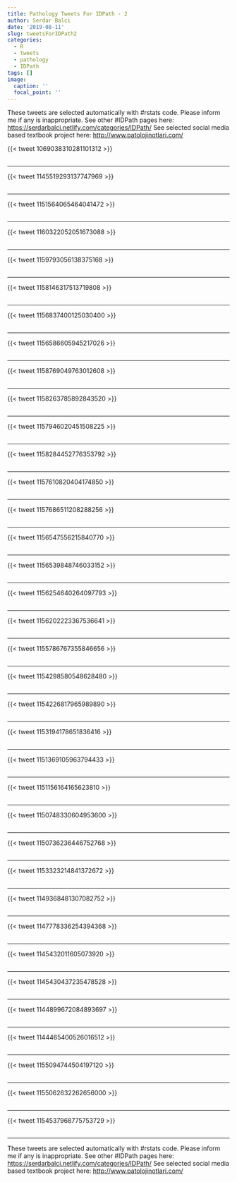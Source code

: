```yaml
---
title: Pathology Tweets For IDPath - 2
author: Serdar Balci
date: '2019-08-11'
slug: tweetsForIDPath2
categories:
  - R
  - tweets
  - pathology
  - IDPath
tags: []
image:
  caption: ''
  focal_point: ''
---
```



These tweets are selected automatically with #rstats code. Please inform me if any is inappropriate.
See other #IDPath pages here: https://serdarbalci.netlify.com/categories/IDPath/ 
See selected social media based textbook project here: http://www.patolojinotlari.com/

{{< tweet 1069038310281101312 >}}
<br>
<br>
<hr>
{{< tweet 1145519293137747969 >}}
<br>
<br>
<hr>
{{< tweet 1151564065464041472 >}}
<br>
<br>
<hr>
{{< tweet 1160322052051673088 >}}
<br>
<br>
<hr>
{{< tweet 1159793056138375168 >}}
<br>
<br>
<hr>
{{< tweet 1158146317513719808 >}}
<br>
<br>
<hr>
{{< tweet 1156837400125030400 >}}
<br>
<br>
<hr>
{{< tweet 1156586605945217026 >}}
<br>
<br>
<hr>
{{< tweet 1158769049763012608 >}}
<br>
<br>
<hr>
{{< tweet 1158263785892843520 >}}
<br>
<br>
<hr>
{{< tweet 1157946020451508225 >}}
<br>
<br>
<hr>
{{< tweet 1158284452776353792 >}}
<br>
<br>
<hr>
{{< tweet 1157610820404174850 >}}
<br>
<br>
<hr>
{{< tweet 1157686511208288256 >}}
<br>
<br>
<hr>
{{< tweet 1156547556215840770 >}}
<br>
<br>
<hr>
{{< tweet 1156539848746033152 >}}
<br>
<br>
<hr>
{{< tweet 1156254640264097793 >}}
<br>
<br>
<hr>
{{< tweet 1156202223367536641 >}}
<br>
<br>
<hr>
{{< tweet 1155786767355846656 >}}
<br>
<br>
<hr>
{{< tweet 1154298580548628480 >}}
<br>
<br>
<hr>
{{< tweet 1154226817965989890 >}}
<br>
<br>
<hr>
{{< tweet 1153194178651836416 >}}
<br>
<br>
<hr>
{{< tweet 1151369105963794433 >}}
<br>
<br>
<hr>
{{< tweet 1151156164165623810 >}}
<br>
<br>
<hr>
{{< tweet 1150748330604953600 >}}
<br>
<br>
<hr>
{{< tweet 1150736236446752768 >}}
<br>
<br>
<hr>
{{< tweet 1153323214841372672 >}}
<br>
<br>
<hr>
{{< tweet 1149368481307082752 >}}
<br>
<br>
<hr>
{{< tweet 1147778336254394368 >}}
<br>
<br>
<hr>
{{< tweet 1145432011605073920 >}}
<br>
<br>
<hr>
{{< tweet 1145430437235478528 >}}
<br>
<br>
<hr>
{{< tweet 1144899672084893697 >}}
<br>
<br>
<hr>
{{< tweet 1144465400526016512 >}}
<br>
<br>
<hr>
{{< tweet 1155094744504197120 >}}
<br>
<br>
<hr>
{{< tweet 1155062632262656000 >}}
<br>
<br>
<hr>
{{< tweet 1154537968775753729 >}}
<br>
<br>
<hr>


These tweets are selected automatically with #rstats code. Please inform me if any is inappropriate.
See other #IDPath pages here: https://serdarbalci.netlify.com/categories/IDPath/ 
See selected social media based textbook project here: http://www.patolojinotlari.com/
